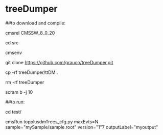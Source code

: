 # treeDumper

##to download and compile:

cmsrel CMSSW_8_0_20

cd src

cmsenv

git clone https://github.com/grauco/treeDumper.git

cp -rf treeDumper/ttDM .

rm -rf treeDumper

scram b -j 10

##to run:

cd test/

cmsRun topplusdmTrees_cfg.py maxEvts=N sample="mySample/sample.root" version="1"7 outputLabel="myoutput" 

